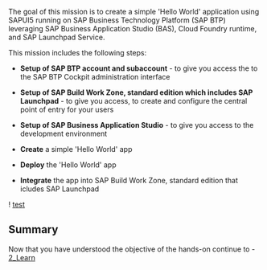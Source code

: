 The goal of this mission is to create a simple 'Hello World' application using SAPUI5 running on SAP Business Technology Platform (SAP BTP) leveraging SAP Business Application Studio (BAS), Cloud Foundry runtime, and SAP Launchpad Service.

This mission includes the following steps:

+ **Setup of SAP BTP account and subaccount** - to give you access the to the SAP BTP Cockpit administration interface

+ **Setup of SAP Build Work Zone, standard edition which includes SAP Launchpad** - to give you access, to create and configure the central point of entry for your users

+ **Setup of SAP Business Application Studio** - to give you access to the development environment

+ **Create** a simple 'Hello World' app

+ **Deploy** the 'Hello World' app

+ **Integrate** the app into SAP Build Work Zone, standard edition that icludes SAP Launchpad

! [test](https://github.com/SAP-samples/teched2023-XP162/blob/main/Exercises/Images/Hello_World_app.png)

## Summary

Now that you have understood the objective of the hands-on continue to - [2_Learn](https://github.com/SAP-samples/teched2023-XP162/blob/main/Exercises/1_Discover/2_Learn.md)

